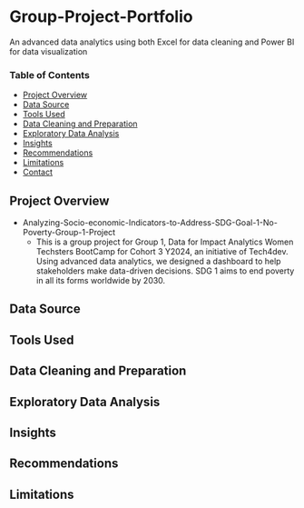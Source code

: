 # Group-Project-Portfolio
An advanced data analytics using both Excel for data cleaning and Power BI for data visualization

### Table of Contents

 - [Project Overview](#project-overview)
 - [Data Source](#data-source)
 - [Tools Used](#tools-used)
 - [Data Cleaning and Preparation](#data-cleaning-and-preparation)
 - [Exploratory Data Analysis](#exploratory-data-analysis)
 - [Insights](#insights)
 - [Recommendations](#recommendations)
 - [Limitations](#limitations)
 - [Contact](#contact)



## Project Overview
- Analyzing-Socio-economic-Indicators-to-Address-SDG-Goal-1-No-Poverty-Group-1-Project
   - This is a group project for Group 1, Data for Impact Analytics Women Techsters BootCamp for Cohort 3 Y2024, an initiative of Tech4dev. Using advanced data analytics, we designed a dashboard to help stakeholders make data-driven decisions. SDG 1 aims to end poverty in all its forms worldwide by 2030.

## Data Source

## Tools Used


## Data Cleaning and Preparation

## Exploratory Data Analysis

## Insights

## Recommendations

## Limitations
